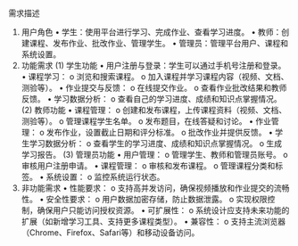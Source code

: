 需求描述
1. 用户角色
•	学生：使用平台进行学习、完成作业、查看学习进度。
•	教师：创建课程、发布作业、批改作业、管理学生。
•	管理员：管理平台用户、课程和系统设置。
2. 功能需求
(1) 学生功能
•	用户注册与登录：学生可以通过手机号注册和登录。
•	课程学习：
o	浏览和搜索课程。
o	加入课程并学习课程内容（视频、文档、测验等）。
•	作业提交与反馈：
o	在线提交作业。
o	查看作业批改结果和教师反馈。
•	学习数据分析：
o	查看自己的学习进度、成绩和知识点掌握情况。
(2) 教师功能
•	课程管理：
o	创建和发布课程，上传课程资料（视频、文档、测验等）。
o	管理课程学生名单。
o	发布题目，在线答疑和讨论。
•	作业管理：
o	发布作业，设置截止日期和评分标准。
o	批改作业并提供反馈。
•	学生学习数据分析：
o	查看学生的学习进度、成绩和知识点掌握情况。
o	生成学习报告。
(3) 管理员功能
•	用户管理：
o	管理学生、教师和管理员账号。
o	审核用户注册申请。
•	课程管理：
o	审核和发布课程。
o	管理课程分类和标签。
•	系统设置：
o	监控系统运行状态。
3. 非功能需求
•	性能要求：
o	支持高并发访问，确保视频播放和作业提交的流畅性。
•	安全性要求：
o	用户数据加密存储，防止数据泄露。
o	实现权限控制，确保用户只能访问授权资源。
•	可扩展性：
o	系统设计应支持未来功能的扩展（如新增学习工具、支持更多课程类型）。
•	兼容性：
o	支持主流浏览器（Chrome、Firefox、Safari等）和移动设备访问。
